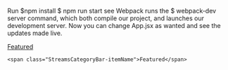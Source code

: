 Run $npm install $ npm run start see Webpack runs the $ webpack-dev server command, which both compile our project, and launches our development server. Now you can change App.jsx as wanted and see the updates made live.


<a class="StreamsCategoryBar-item js-nav StreamsCategoryBar-item--selected" href="/" data-nav="home">
      <span class="StreamsCategoryBar-itemName">Featured</span>
    </a>

    <span class="StreamsCategoryBar-itemName">Featured</span>
